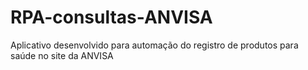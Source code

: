 # RPA-consultas-ANVISA
Aplicativo desenvolvido para automação do registro de produtos para saúde no site da ANVISA

